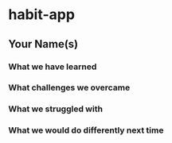 # habit-app
## Your Name(s) 
### What we have learned
### What challenges we overcame
### What we struggled with
### What we would do differently next time
